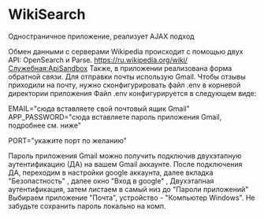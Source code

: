 # WikiSearch
Одностраничное приложение, реализует AJAX подход

Обмен данными с серверами Wikipedia происходит с помощью двух API: OpenSearch и Parse.
https://ru.wikipedia.org/wiki/Служебная:ApiSandbox
Также, в приложении реализована форма обратной связи. 
Для отправки почты использую Gmail. Чтобы отзывы приходили на почту, нужно сконфигурировать файл .env в корневой директории приложения
Файл .env конфигурируется в следующем виде:

EMAIL="сюда вставляете свой почтовый ящик Gmail"
APP_PASSWORD="сюда вставляете пароль приложения Gmail, подробнее см. ниже"

PORT="укажите порт по желанию"

Пароль приложения Gmail можно получить подключив двухэтапную аутентификацию (ДА) на вашем Gmail аккаунте.
После подключения ДА, переходим в настройки google аккаунта, далее вкладка "Безопастность" , далее окно "Вход в google" , Двухэтапная аутентификация, затем листаем в самый низ до "Пароли приложений"
Выбираем приложение "Почта", устройство - "Компьютер Windows". Не забудьте сохранить пароль локально на комп.
